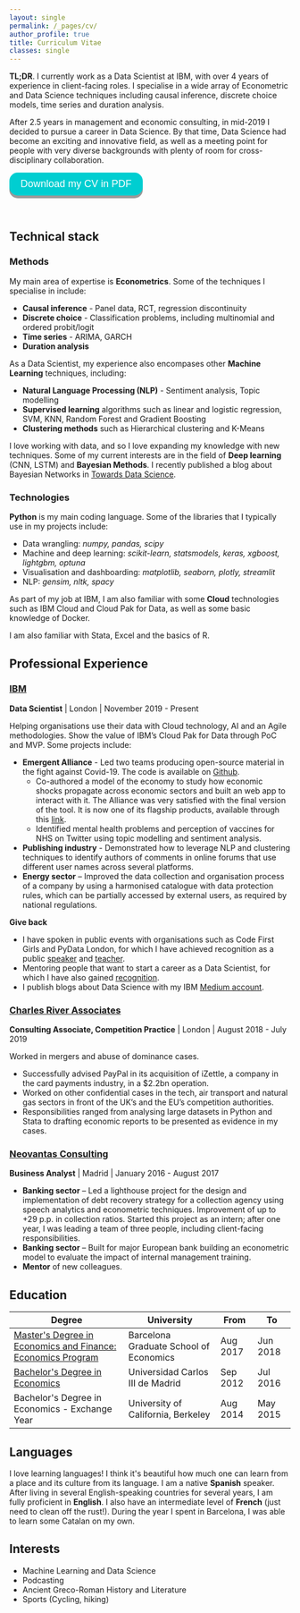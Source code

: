 ```yaml
---
layout: single
permalink: /_pages/cv/
author_profile: true
title: Curriculum Vitae
classes: single
---
```


**TL;DR**. I currently work as a Data Scientist at IBM, with over 4 years of experience in client-facing roles. I specialise in a wide array of Econometric and Data Science techniques including causal inference, discrete choice models, time series and duration analysis. 

After 2.5 years in management and economic consulting, in mid-2019 I decided to pursue a career in Data Science. By that time, Data Science had become an exciting and innovative field, as well as a meeting point for people with very diverse backgrounds with plenty of room for cross-disciplinary collaboration.   

<style>
.button {
  display: inline-block;
  padding: 10px 20px;
  font-size: 18px;
  cursor: pointer;
  text-align: center;
  text-decoration: none;
  outline: none;
  color: #fff;
  background-color: #00CED1;
  border: none;
  border-radius: 15px;
  box-shadow: 0 5px #999;
}

.button:hover {background-color: #00CED1} 

.button:active {
  background-color: #00CED1;
  /* box-shadow: 0 5px #666; */
  transform: translateY(4px);
}
</style>

<button class="button" onclick="location.href='https://alvarocorrales.github.io/assets/images/ACC_CV_052021.pdf'" type="button">Download my CV in PDF</button>

<br>

## Technical stack
### Methods
My main area of expertise is **Econometrics**. Some of the techniques I specialise in include:
- **Causal inference** - Panel data, RCT, regression discontinuity
- **Discrete choice** - Classification problems, including multinomial and ordered probit/logit
- **Time series** - ARIMA, GARCH
- **Duration analysis**

As a Data Scientist, my experience also encompases other **Machine Learning** techniques, including:
- **Natural Language Processing (NLP)** - Sentiment analysis, Topic modelling
- **Supervised learning** algorithms such as linear and logistic regression, SVM, KNN, Random Forest and Gradient Boosting
- **Clustering methods** such as Hierarchical clustering and K-Means

I love working with data, and so I love expanding my knowledge with new techniques. Some of my current interests are in the field of **Deep learning** (CNN, LSTM) and **Bayesian Methods**. I recently published a blog about Bayesian Networks in [Towards Data Science](https://towardsdatascience.com/applying-bayesian-networks-to-covid-19-diagnosis-73b06c3418d8).

### Technologies
**Python** is my main coding language. Some of the libraries that I typically use in my projects include:
- Data wrangling: *numpy, pandas, scipy*
- Machine and deep learning: *scikit-learn, statsmodels, keras, xgboost, lightgbm, optuna*
- Visualisation and dashboarding: *matplotlib, seaborn, plotly, streamlit*
- NLP: *gensim, nltk, spacy*

As part of my job at IBM, I am also familiar with some **Cloud** technologies such as IBM Cloud and Cloud Pak for Data, as well as some basic knowledge of Docker. 

I am also familiar with Stata, Excel and the basics of R. 

## Professional Experience
### [IBM](https://www.ibm.com/uk-en/garage)
**Data Scientist** | London | November 2019 - Present

Helping organisations use their data with Cloud technology, AI and an Agile methodologies. Show the value of IBM’s Cloud Pak for Data through PoC and MVP. Some projects include:

- **Emergent Alliance** -  Led two teams producing open-source material in the fight against Covid-19. The code is available on [Github](https://github.com/emergent-analytics/workstreams).
  - Co-authored a model of the economy to study how economic shocks propagate across economic sectors and built an web app to interact with it. The Alliance was very satisfied with the final version of the tool. It is now one of its flagship products, available through this [link](https://emergentalliance.org/products-and-services/economic-engine/). 
  - Identified mental health problems and perception of vaccines for NHS on Twitter using topic modelling and sentiment analysis.
- **Publishing industry** - Demonstrated how to leverage NLP and clustering techniques to identify authors of comments in online forums that use different user names across several platforms. 
- **Energy sector** – Improved the data collection and organisation process of a company by using a harmonised catalogue with data protection rules, which can be partially accessed by external users, as required by national regulations.

**Give back**
- I have spoken in public events with organisations such as Code First Girls and PyData London, for which I have achieved recognition as a public [speaker](https://www.youracclaim.com/badges/f94d74c3-e287-4a33-947e-1982c5ee4432/public_url) and [teacher](https://www.youracclaim.com/badges/dd074e83-1583-4f46-bc08-bfef41fe8d3d/public_url).
- Mentoring people that want to start a career as a Data Scientist, for which I have also gained [recognition](https://www.youracclaim.com/badges/e48a1e85-043a-4d69-84f7-372072a03248/public_url).
- I publish blogs about Data Science with my IBM [Medium account](https://medium.com/@alvaro.corrales.cano).

### [Charles River Associates](https://ecp.crai.com/) 
**Consulting Associate, Competition Practice** | London | August 2018 - July 2019 

Worked in mergers and abuse of dominance cases.
- Successfully advised PayPal in its acquisition of iZettle, a company in the card payments industry, in a $2.2bn operation.
- Worked on other confidential cases in the tech, air transport and natural gas sectors in front of the UK’s and the EU’s competition authorities. 
- Responsibilities ranged from analysing large datasets in Python and Stata to drafting economic reports to be presented as evidence in my cases.

### [Neovantas Consulting](https://www.neovantas.com/en/home/)
**Business Analyst** | Madrid | January 2016 - August 2017 

- **Banking sector** – Led a lighthouse project for the design and implementation of debt recovery strategy for a collection agency using speech analytics and econometric techniques. Improvement of up to +29 p.p. in collection ratios. Started this project as an intern; after one year, I was leading a team of three people, including client-facing responsibilities. 
- **Banking sector** – Built for major European bank building an econometric model to evaluate the impact of internal management training.
- **Mentor** of new colleagues.


## Education

| Degree | University | From | To |
| --- | --- | --- | --- |
| [Master's Degree in Economics and Finance: Economics Program](https://barcelonagse.eu/study/masters-programs/economics) | Barcelona Graduate School of Economics | Aug 2017 | Jun 2018 |
| [Bachelor's Degree in Economics](https://www.uc3m.es/bachelor-degree/economy) | Universidad Carlos III de Madrid | Sep 2012 | Jul 2016 |
| Bachelor's Degree in Economics - Exchange Year | University of California, Berkeley | Aug 2014 | May 2015 |


## Languages
I love learning languages! I think it's beautiful how much one can learn from a place and its culture from its language. I am a native **Spanish** speaker. After living in several English-speaking countries for several years, I am fully proficient in **English**. I also have an intermediate level of **French** (just need to clean off the rust!). During the year I spent in Barcelona, I was able to learn some Catalan on my own.


## Interests
- Machine Learning and Data Science
- Podcasting
- Ancient Greco-Roman History and Literature
- Sports (Cycling, hiking)

